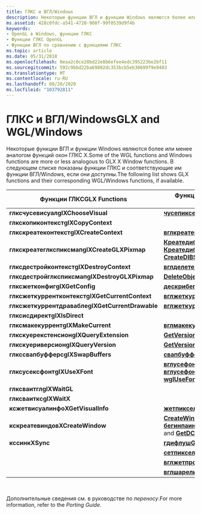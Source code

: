 ```yaml
---
title: ГЛКС и ВГЛ/Windows
description: Некоторые функции ВГЛ и функции Windows являются более или менее аналогом функций окон ГЛКС X. В следующем списке показаны функции ГЛКС и соответствующие им функции ВГЛ/Windows, если они доступны.
ms.assetid: 428c0fdc-a541-4720-908f-99f0539d9f4b
keywords:
- OpenGL в Windows, функции ГЛКС
- Функции ГЛКС OpenGL
- Функции ВГЛ по сравнению с функциями ГЛКС
ms.topic: article
ms.date: 05/31/2018
ms.openlocfilehash: 0eaa2c0ce28bd22e8b6efee4edc395223be2bf11
ms.sourcegitcommit: 592c9bbd22ba69802dc353bcb5eb30699f9e9403
ms.translationtype: MT
ms.contentlocale: ru-RU
ms.lasthandoff: 08/20/2020
ms.locfileid: "103792811"
---
```

# <a name="glx-and-wglwindows"></a><span data-ttu-id="6f777-107">ГЛКС и ВГЛ/Windows</span><span class="sxs-lookup"><span data-stu-id="6f777-107">GLX and WGL/Windows</span></span>

<span data-ttu-id="6f777-108">Некоторые функции ВГЛ и функции Windows являются более или менее аналогом функций окон ГЛКС X.</span><span class="sxs-lookup"><span data-stu-id="6f777-108">Some of the WGL functions and Windows functions are more or less analogous to GLX X Window functions.</span></span> <span data-ttu-id="6f777-109">В следующем списке показаны функции ГЛКС и соответствующие им функции ВГЛ/Windows, если они доступны.</span><span class="sxs-lookup"><span data-stu-id="6f777-109">The following list shows GLX functions and their corresponding WGL/Windows functions, if available.</span></span>



| <span data-ttu-id="6f777-110">Функции ГЛКС</span><span class="sxs-lookup"><span data-stu-id="6f777-110">GLX Functions</span></span>             | <span data-ttu-id="6f777-111">Функции ВГЛ и Windows</span><span class="sxs-lookup"><span data-stu-id="6f777-111">WGL/Windows Functions</span></span>                                                                                                                                       |
|---------------------------|-------------------------------------------------------------------------------------------------------------------------------------------------------------|
| <span data-ttu-id="6f777-112">**глксчусевисуал**</span><span class="sxs-lookup"><span data-stu-id="6f777-112">**glXChooseVisual**</span></span>       | [<span data-ttu-id="6f777-113">**чусепикселформат**</span><span class="sxs-lookup"><span data-stu-id="6f777-113">**ChoosePixelFormat**</span></span>](/windows/desktop/api/wingdi/nf-wingdi-choosepixelformat)                                                                                                              |
| <span data-ttu-id="6f777-114">**глкскопиконтекст**</span><span class="sxs-lookup"><span data-stu-id="6f777-114">**glXCopyContext**</span></span>        |                                                                                                                                                             |
| <span data-ttu-id="6f777-115">**глкскреатеконтекст**</span><span class="sxs-lookup"><span data-stu-id="6f777-115">**glXCreateContext**</span></span>      | [<span data-ttu-id="6f777-116">**вглкреатеконтекст**</span><span class="sxs-lookup"><span data-stu-id="6f777-116">**wglCreateContext**</span></span>](/windows/desktop/api/wingdi/nf-wingdi-wglcreatecontext)                                                                                                                |
| <span data-ttu-id="6f777-117">**глкскреатеглкспиксмап**</span><span class="sxs-lookup"><span data-stu-id="6f777-117">**glXCreateGLXPixmap**</span></span>    | <span data-ttu-id="6f777-118">[**Креатедибитмап**](/windows/desktop/api/wingdi/nf-wingdi-createdibitmap)  /  [ **Креатедибсектион**](/windows/desktop/api/wingdi/nf-wingdi-createdibsection)</span><span class="sxs-lookup"><span data-stu-id="6f777-118">[**CreateDIBitmap**](/windows/desktop/api/wingdi/nf-wingdi-createdibitmap) / [**CreateDIBSection**](/windows/desktop/api/wingdi/nf-wingdi-createdibsection)</span></span>                                                                     |
| <span data-ttu-id="6f777-119">**глксдестройконтекст**</span><span class="sxs-lookup"><span data-stu-id="6f777-119">**glXDestroyContext**</span></span>     | [<span data-ttu-id="6f777-120">**вглделетеконтекст**</span><span class="sxs-lookup"><span data-stu-id="6f777-120">**wglDeleteContext**</span></span>](/windows/desktop/api/wingdi/nf-wingdi-wgldeletecontext)                                                                                                                |
| <span data-ttu-id="6f777-121">**глксдестройглкспиксмап**</span><span class="sxs-lookup"><span data-stu-id="6f777-121">**glXDestroyGLXPixmap**</span></span>   | [<span data-ttu-id="6f777-122">**DeleteObject**</span><span class="sxs-lookup"><span data-stu-id="6f777-122">**DeleteObject**</span></span>](/windows/desktop/api/wingdi/nf-wingdi-deleteobject)                                                                                                                        |
| <span data-ttu-id="6f777-123">**глксжетконфиг**</span><span class="sxs-lookup"><span data-stu-id="6f777-123">**glXGetConfig**</span></span>          | [<span data-ttu-id="6f777-124">**дескрибепикселформат**</span><span class="sxs-lookup"><span data-stu-id="6f777-124">**DescribePixelFormat**</span></span>](/windows/desktop/api/wingdi/nf-wingdi-describepixelformat)                                                                                                          |
| <span data-ttu-id="6f777-125">**глксжеткуррентконтекст**</span><span class="sxs-lookup"><span data-stu-id="6f777-125">**glXGetCurrentContext**</span></span>  | [<span data-ttu-id="6f777-126">**вглжеткуррентконтекст**</span><span class="sxs-lookup"><span data-stu-id="6f777-126">**wglGetCurrentContext**</span></span>](/windows/desktop/api/wingdi/nf-wingdi-wglgetcurrentcontext)                                                                                                        |
| <span data-ttu-id="6f777-127">**глксжеткуррентдравабле**</span><span class="sxs-lookup"><span data-stu-id="6f777-127">**glXGetCurrentDrawable**</span></span> | [<span data-ttu-id="6f777-128">**вглжеткуррентдк**</span><span class="sxs-lookup"><span data-stu-id="6f777-128">**wglGetCurrentDC**</span></span>](/windows/desktop/api/wingdi/nf-wingdi-wglgetcurrentdc)                                                                                                                  |
| <span data-ttu-id="6f777-129">**глксисдирект**</span><span class="sxs-lookup"><span data-stu-id="6f777-129">**glXIsDirect**</span></span>           |                                                                                                                                                             |
| <span data-ttu-id="6f777-130">**глксмакекуррент**</span><span class="sxs-lookup"><span data-stu-id="6f777-130">**glXMakeCurrent**</span></span>        | [<span data-ttu-id="6f777-131">**вглмакекуррент**</span><span class="sxs-lookup"><span data-stu-id="6f777-131">**wglMakeCurrent**</span></span>](/windows/desktop/api/wingdi/nf-wingdi-wglmakecurrent)                                                                                                                    |
| <span data-ttu-id="6f777-132">**глкскуерекстенсион**</span><span class="sxs-lookup"><span data-stu-id="6f777-132">**glXQueryExtension**</span></span>     | [<span data-ttu-id="6f777-133">**GetVersion**</span><span class="sxs-lookup"><span data-stu-id="6f777-133">**GetVersion**</span></span>](/windows/desktop/api/sysinfoapi/nf-sysinfoapi-getversion)                                                                                                                           |
| <span data-ttu-id="6f777-134">**глкскуериверсион**</span><span class="sxs-lookup"><span data-stu-id="6f777-134">**glXQueryVersion**</span></span>       | [<span data-ttu-id="6f777-135">**GetVersion**</span><span class="sxs-lookup"><span data-stu-id="6f777-135">**GetVersion**</span></span>](/windows/desktop/api/sysinfoapi/nf-sysinfoapi-getversion)                                                                                                                           |
| <span data-ttu-id="6f777-136">**глкссвапбуфферс**</span><span class="sxs-lookup"><span data-stu-id="6f777-136">**glXSwapBuffers**</span></span>        | [<span data-ttu-id="6f777-137">**свапбуфферс**</span><span class="sxs-lookup"><span data-stu-id="6f777-137">**SwapBuffers**</span></span>](/windows/desktop/api/wingdi/nf-wingdi-swapbuffers)                                                                                                                          |
| <span data-ttu-id="6f777-138">**глксусексфонт**</span><span class="sxs-lookup"><span data-stu-id="6f777-138">**glXUseXFont**</span></span>           | <span data-ttu-id="6f777-139">[**вглусефонтбитмапс**](/windows/desktop/api/wingdi/nf-wingdi-wglusefontbitmapsa)  /  [ **вглусефонтаутлинес**](/windows/desktop/api/wingdi/nf-wingdi-wglusefontoutlinesa)</span><span class="sxs-lookup"><span data-stu-id="6f777-139">[**wglUseFontBitmaps**](/windows/desktop/api/wingdi/nf-wingdi-wglusefontbitmapsa) / [**wglUseFontOutlines**](/windows/desktop/api/wingdi/nf-wingdi-wglusefontoutlinesa)</span></span>                                                           |
| <span data-ttu-id="6f777-140">**глксваитгл**</span><span class="sxs-lookup"><span data-stu-id="6f777-140">**glXWaitGL**</span></span>             |                                                                                                                                                             |
| <span data-ttu-id="6f777-141">**глксваиткс**</span><span class="sxs-lookup"><span data-stu-id="6f777-141">**glXWaitX**</span></span>              |                                                                                                                                                             |
| <span data-ttu-id="6f777-142">**ксжетвисуалинфо**</span><span class="sxs-lookup"><span data-stu-id="6f777-142">**XGetVisualInfo**</span></span>        | [<span data-ttu-id="6f777-143">**жетпикселформат**</span><span class="sxs-lookup"><span data-stu-id="6f777-143">**GetPixelFormat**</span></span>](/windows/desktop/api/wingdi/nf-wingdi-getpixelformat)                                                                                                                    |
| <span data-ttu-id="6f777-144">**кскреатевиндов**</span><span class="sxs-lookup"><span data-stu-id="6f777-144">**XCreateWindow**</span></span>         | <span data-ttu-id="6f777-145">[**CreateWindow**](/windows/win32/api/winuser/nf-winuser-createwindowa)  /  [**CreateWindowEx**](/windows/win32/api/winuser/nf-winuser-createwindowexa) и [**GetDC**](/windows/desktop/api/winuser/nf-winuser-getdc)  /  [**бегинпаинт**](/windows/desktop/api/winuser/nf-winuser-beginpaint)</span><span class="sxs-lookup"><span data-stu-id="6f777-145">[**CreateWindow**](/windows/win32/api/winuser/nf-winuser-createwindowa) / [**CreateWindowEx**](/windows/win32/api/winuser/nf-winuser-createwindowexa) and [**GetDC**](/windows/desktop/api/winuser/nf-winuser-getdc) / [**BeginPaint**](/windows/desktop/api/winuser/nf-winuser-beginpaint)</span></span> |
| <span data-ttu-id="6f777-146">**кссинк**</span><span class="sxs-lookup"><span data-stu-id="6f777-146">**XSync**</span></span>                 | [<span data-ttu-id="6f777-147">**гдифлуш**</span><span class="sxs-lookup"><span data-stu-id="6f777-147">**GdiFlush**</span></span>](/windows/desktop/api/wingdi/nf-wingdi-gdiflush)                                                                                                                                |
|                           | [<span data-ttu-id="6f777-148">**сетпикселформат**</span><span class="sxs-lookup"><span data-stu-id="6f777-148">**SetPixelFormat**</span></span>](/windows/desktop/api/wingdi/nf-wingdi-setpixelformat)                                                                                                                    |
|                           | [<span data-ttu-id="6f777-149">**вглжетпрокаддресс**</span><span class="sxs-lookup"><span data-stu-id="6f777-149">**wglGetProcAddress**</span></span>](/windows/desktop/api/wingdi/nf-wingdi-wglgetprocaddress)                                                                                                              |
|                           | [<span data-ttu-id="6f777-150">**вглшарелистс**</span><span class="sxs-lookup"><span data-stu-id="6f777-150">**wglShareLists**</span></span>](/windows/desktop/api/wingdi/nf-wingdi-wglsharelists)                                                                                                                      |



 

<span data-ttu-id="6f777-151">Дополнительные сведения см. в руководстве по *переносу*.</span><span class="sxs-lookup"><span data-stu-id="6f777-151">For more information, refer to the *Porting Guide*.</span></span>

 

 